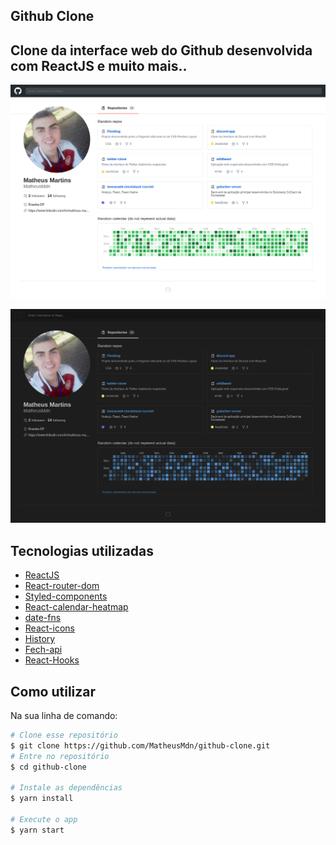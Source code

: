  ## Github Clone 
 
 ## Clone da interface web do Github desenvolvida com ReactJS e muito mais..
 
 ![Github](https://github.com/MatheusMdn/github-clone/blob/master/src/assets/images/screencapture-localhost-3000-2020-08-07-11_38_32.png)
 
 ![Github-dark](https://github.com/MatheusMdn/github-clone/blob/master/src/assets/images/screencapture-localhost-3000-2020-08-07-11_38_50.png)
 
  ## Tecnologias utilizadas
  
  - [ReactJS](https://reactjs.org/)
  - [React-router-dom](https://www.npmjs.com/package/react-router-dom)
  - [Styled-components](https://styled-components.com/docs/basics)
  - [React-calendar-heatmap](https://www.npmjs.com/package/react-calendar-heatmap)
  - [date-fns](https://date-fns.org/)
  - [React-icons](https://react-icons.github.io/react-icons/)
  - [History](https://reactrouter.com/web/api/history)
  - [Fech-api](https://developer.mozilla.org/pt-BR/docs/Web/API/Fetch_API)
  - [React-Hooks](https://pt-br.reactjs.org/docs/hooks-intro.html)
  
  ## Como utilizar 
  
  Na sua linha de comando:

```bash
# Clone esse repositório
$ git clone https://github.com/MatheusMdn/github-clone.git
# Entre no repositório
$ cd github-clone

# Instale as dependências
$ yarn install

# Execute o app
$ yarn start 
```
